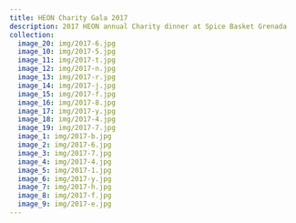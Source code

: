 ```yaml
---
title: HEON Charity Gala 2017
description: 2017 HEON annual Charity dinner at Spice Basket Grenada
collection:
  image_20: img/2017-6.jpg
  image_10: img/2017-5.jpg
  image_11: img/2017-t.jpg
  image_12: img/2017-n.jpg
  image_13: img/2017-r.jpg
  image_14: img/2017-j.jpg
  image_15: img/2017-f.jpg
  image_16: img/2017-8.jpg
  image_17: img/2017-y.jpg
  image_18: img/2017-4.jpg
  image_19: img/2017-7.jpg
  image_1: img/2017-b.jpg
  image_2: img/2017-6.jpg
  image_3: img/2017-7.jpg
  image_4: img/2017-4.jpg
  image_5: img/2017-1.jpg
  image_6: img/2017-y.jpg
  image_7: img/2017-h.jpg
  image_8: img/2017-f.jpg
  image_9: img/2017-e.jpg
---
```

